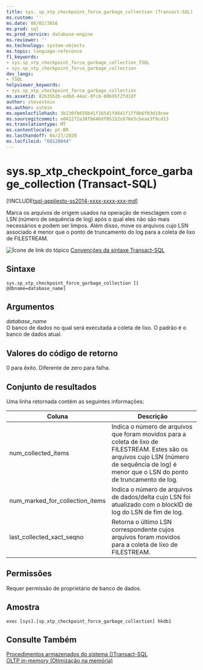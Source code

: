 ```yaml
---
title: sys. sp_xtp_checkpoint_force_garbage_collection (Transact-SQL) | Microsoft Docs
ms.custom: ''
ms.date: 08/02/2016
ms.prod: sql
ms.prod_service: database-engine
ms.reviewer: ''
ms.technology: system-objects
ms.topic: language-reference
f1_keywords:
- sys.sp_xtp_checkpoint_force_garbage_collection_TSQL
- sys.sp_xtp_checkpoint_force_garbage_collection
dev_langs:
- TSQL
helpviewer_keywords:
- sys.sp_xtp_checkpoint_force_garbage_collection
ms.assetid: 82b35b2b-edbd-44ac-9fc8-80695f2fd1df
author: stevestein
ms.author: sstein
ms.openlocfilehash: 3b230fb659b41f16541fd841f1ff8b6f03d19cee
ms.sourcegitcommit: e042272a38fb646df05152c676e5cbeae3f9cd13
ms.translationtype: MT
ms.contentlocale: pt-BR
ms.lasthandoff: 04/27/2020
ms.locfileid: "68120044"
---
```

# <a name="syssp_xtp_checkpoint_force_garbage_collection-transact-sql"></a>sys.sp_xtp_checkpoint_force_garbage_collection (Transact-SQL)
[!INCLUDE[tsql-appliesto-ss2014-xxxx-xxxx-xxx-md](../../includes/tsql-appliesto-ss2014-xxxx-xxxx-xxx-md.md)]

  Marca os arquivos de origem usados na operação de mesclagem com o LSN (número de sequência de log) após o qual eles não são mais necessários e podem ser limpos. Além disso, move os arquivos cujo LSN associado é menor que o ponto de truncamento do log para a coleta de lixo de FILESTREAM.  
  
 ![Ícone de link do tópico](../../database-engine/configure-windows/media/topic-link.gif "Ícone de link do tópico") [Convenções da sintaxe Transact-SQL](../../t-sql/language-elements/transact-sql-syntax-conventions-transact-sql.md)  
  
 
## <a name="syntax"></a>Sintaxe  
  
```  
sys.sp_xtp_checkpoint_force_garbage_collection [[ @dbname=database_name]  
```  
  
## <a name="arguments"></a>Argumentos  
 *database_name*  
 O banco de dados no qual será executada a coleta de lixo. O padrão é o banco de dados atual.  
  
## <a name="return-code-values"></a>Valores do código de retorno  
 0 para êxito. Diferente de zero para falha.  
  
## <a name="result-set"></a>Conjunto de resultados  
 Uma linha retornada contém as seguintes informações:  
  
|Coluna|Descrição|  
|------------|-----------------|  
|num_collected_items|Indica o número de arquivos que foram movidos para a coleta de lixo de FILESTREAM. Estes são os arquivos cujo LSN (número de sequência de log) é menor que o LSN do ponto de truncamento de log.|  
|num_marked_for_collection_items|Indica o número de arquivos de dados/delta cujo LSN foi atualizado com o blockID de log do LSN de fim de log.|  
|last_collected_xact_seqno|Retorna o último LSN correspondente cujos arquivos foram movidos para a coleta de lixo de FILESTREAM.|  
  
## <a name="permissions"></a>Permissões  
 Requer permissão de proprietário de banco de dados.  
  
## <a name="sample"></a>Amostra  
  
```  
exec [sys].[sp_xtp_checkpoint_force_garbage_collection] hkdb1  
```  
  
## <a name="see-also"></a>Consulte Também  
 [Procedimentos armazenados do sistema &#40;&#41;Transact-SQL](../../relational-databases/system-stored-procedures/system-stored-procedures-transact-sql.md)   
 [OLTP in-memory &#40;Otimização na memória&#41;](../../relational-databases/in-memory-oltp/in-memory-oltp-in-memory-optimization.md)  
  
  
